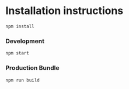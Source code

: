 # Installation instructions

`npm install`

### Development

`npm start`

### Production Bundle

`npm run build`
